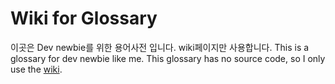 Wiki for Glossary
========

이곳은 Dev newbie를 위한 용어사전 입니다.
wiki페이지만 사용합니다. 
This is a glossary for dev newbie like me.
This glossary has no source code, so I only use the [wiki](https://github.com/jjuakim/glossary/wiki). 
